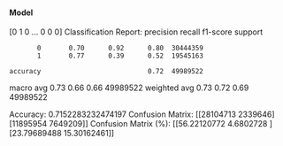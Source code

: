 #### Model
[0 1 0 ... 0 0 0]
Classification Report:
              precision    recall  f1-score   support

           0       0.70      0.92      0.80  30444359
           1       0.77      0.39      0.52  19545163

    accuracy                           0.72  49989522
   macro avg       0.73      0.66      0.66  49989522
weighted avg       0.73      0.72      0.69  49989522

Accuracy: 0.7152283232474197
Confusion Matrix:
[[28104713  2339646]
 [11895954  7649209]]
Confusion Matrix (%):
[[56.22120772  4.6802728 ]
 [23.79689488 15.30162461]]
